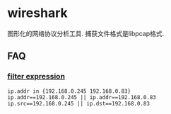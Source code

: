 # wireshark
图形化的网络协议分析工具. 捕获文件格式是libpcap格式.

## FAQ
### [filter expression](https://www.wireshark.org/docs/wsug_html_chunked/ChWorkBuildDisplayFilterSection.html)
```
ip.addr in {192.168.0.245 192.168.0.83}
ip.addr==192.168.0.245 || ip.addr==192.168.0.83
ip.src==192.168.0.245 || ip.dst==192.168.0.83
```
